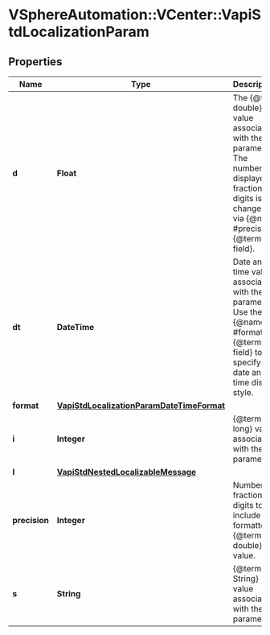 # VSphereAutomation::VCenter::VapiStdLocalizationParam

## Properties
Name | Type | Description | Notes
------------ | ------------- | ------------- | -------------
**d** | **Float** | The {@term double} value associated with the parameter. The number of displayed fractional digits is changed via {@name #precision} {@term field}. | [optional] 
**dt** | **DateTime** | Date and time value associated with the parameter. Use the {@name #format} {@term field} to specify date and time display style. | [optional] 
**format** | [**VapiStdLocalizationParamDateTimeFormat**](VapiStdLocalizationParamDateTimeFormat.md) |  | [optional] 
**i** | **Integer** | {@term long} value associated with the parameter. | [optional] 
**l** | [**VapiStdNestedLocalizableMessage**](VapiStdNestedLocalizableMessage.md) |  | [optional] 
**precision** | **Integer** | Number of fractional digits to include in formatted {@term double} value. | [optional] 
**s** | **String** | {@term String} value associated with the parameter. | [optional] 


